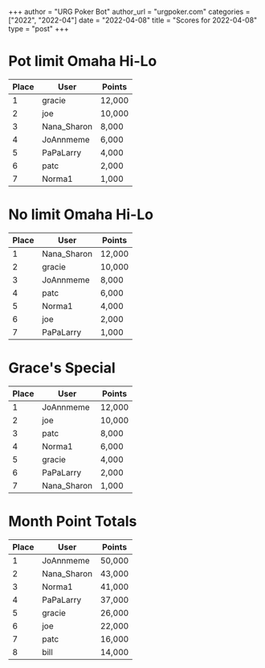 +++
author = "URG Poker Bot"
author_url = "urgpoker.com"
categories = ["2022", "2022-04"]
date = "2022-04-08"
title = "Scores for 2022-04-08"
type = "post"
+++
# Pot limit Omaha Hi-Lo

| Place | User | Points |
|-------|------|--------|
| 1 | gracie | 12,000 |
| 2 | joe | 10,000 |
| 3 | Nana_Sharon | 8,000 |
| 4 | JoAnnmeme | 6,000 |
| 5 | PaPaLarry | 4,000 |
| 6 | patc | 2,000 |
| 7 | Norma1 | 1,000 |

# No limit Omaha Hi-Lo

| Place | User | Points |
|-------|------|--------|
| 1 | Nana_Sharon | 12,000 |
| 2 | gracie | 10,000 |
| 3 | JoAnnmeme | 8,000 |
| 4 | patc | 6,000 |
| 5 | Norma1 | 4,000 |
| 6 | joe | 2,000 |
| 7 | PaPaLarry | 1,000 |

# Grace's Special

| Place | User | Points |
|-------|------|--------|
| 1 | JoAnnmeme | 12,000 |
| 2 | joe | 10,000 |
| 3 | patc | 8,000 |
| 4 | Norma1 | 6,000 |
| 5 | gracie | 4,000 |
| 6 | PaPaLarry | 2,000 |
| 7 | Nana_Sharon | 1,000 |

# Month Point Totals

| Place | User | Points |
|-------|------|--------|
| 1 | JoAnnmeme | 50,000 |
| 2 | Nana_Sharon | 43,000 |
| 3 | Norma1 | 41,000 |
| 4 | PaPaLarry | 37,000 |
| 5 | gracie | 26,000 |
| 6 | joe | 22,000 |
| 7 | patc | 16,000 |
| 8 | bill | 14,000 |

